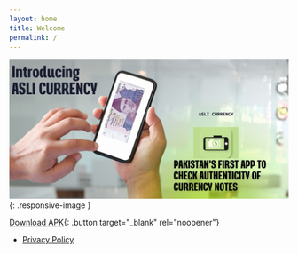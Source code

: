 ```yaml
---
layout: home
title: Welcome
permalink: /
---
```


<!-- Top image -->
![Top banner](css/assets/topimage.jpg){: .responsive-image }

 
[Download APK](https://drive.google.com/file/d/1MZDoXdXE6-Z2-lrrNx-x_3R3_AQuCYol/view){: .button target="_blank" rel="noopener"}
- [Privacy Policy](/privacy/)
